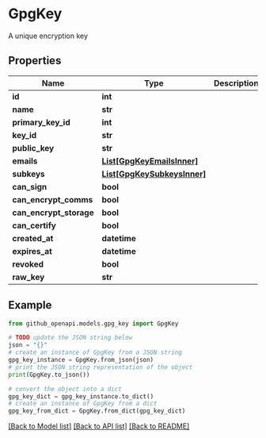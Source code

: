 # GpgKey

A unique encryption key

## Properties

Name | Type | Description | Notes
------------ | ------------- | ------------- | -------------
**id** | **int** |  | 
**name** | **str** |  | [optional] 
**primary_key_id** | **int** |  | 
**key_id** | **str** |  | 
**public_key** | **str** |  | 
**emails** | [**List[GpgKeyEmailsInner]**](GpgKeyEmailsInner.md) |  | 
**subkeys** | [**List[GpgKeySubkeysInner]**](GpgKeySubkeysInner.md) |  | 
**can_sign** | **bool** |  | 
**can_encrypt_comms** | **bool** |  | 
**can_encrypt_storage** | **bool** |  | 
**can_certify** | **bool** |  | 
**created_at** | **datetime** |  | 
**expires_at** | **datetime** |  | 
**revoked** | **bool** |  | 
**raw_key** | **str** |  | 

## Example

```python
from github_openapi.models.gpg_key import GpgKey

# TODO update the JSON string below
json = "{}"
# create an instance of GpgKey from a JSON string
gpg_key_instance = GpgKey.from_json(json)
# print the JSON string representation of the object
print(GpgKey.to_json())

# convert the object into a dict
gpg_key_dict = gpg_key_instance.to_dict()
# create an instance of GpgKey from a dict
gpg_key_from_dict = GpgKey.from_dict(gpg_key_dict)
```
[[Back to Model list]](../README.md#documentation-for-models) [[Back to API list]](../README.md#documentation-for-api-endpoints) [[Back to README]](../README.md)


